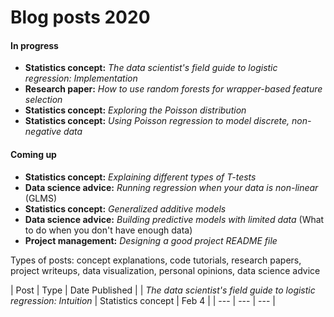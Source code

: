 # Blog posts 2020 

#### In progress

- **Statistics concept:** _The data scientist's field guide to logistic regression: Implementation_
- **Research paper:** _How to use random forests for wrapper-based feature selection_
- **Statistics concept:** _Exploring the Poisson distribution_ 
- **Statistics concept:** _Using Poisson regression to model discrete, non-negative data_

#### Coming up

- **Statistics concept:** _Explaining different types of T-tests_
- **Data science advice:** _Running regression when your data is non-linear_ (GLMS)
- **Statistics concept:** _Generalized additive models_
- **Data science advice:** _Building predictive models with limited data_ (What to do when you don't have enough data)
- **Project management:** _Designing a good project README file_

Types of posts: concept explanations, code tutorials, research papers, project writeups, data visualization, personal opinions, data science advice

| Post | Type | Date Published |
| _The data scientist's field guide to logistic regression: Intuition_ | Statistics concept | Feb 4 |
| --- | --- | --- |


